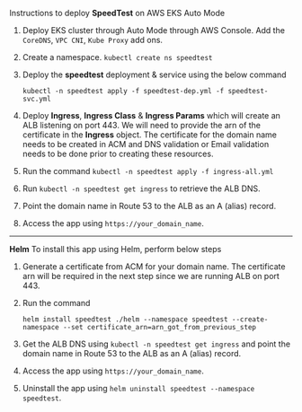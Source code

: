 Instructions to deploy **SpeedTest** on AWS EKS Auto Mode
  1. Deploy EKS cluster through Auto Mode through AWS Console. Add the ` CoreDNS `, ` VPC CNI `, ` Kube Proxy ` add ons.
  2. Create a namespace. ` kubectl create ns speedtest `
  3. Deploy the **speedtest** deployment & service using the below command
     
     ```
     kubectl -n speedtest apply -f speedtest-dep.yml -f speedtest-svc.yml
     ```
  4. Deploy **Ingress**, **Ingress Class** & **Ingress Params** which will create an ALB listening on port 443. We will need to provide the arn of the certificate in the **Ingress** object. The certificate for the domain name needs to be created in ACM and DNS validation or Email validation needs to be done prior to creating these resources.
  5. Run the command ` kubectl -n speedtest apply -f ingress-all.yml `
  6. Run ` kubectl -n speedtest get ingress ` to retrieve the ALB DNS.
  7. Point the domain name in Route 53 to the ALB as an A (alias) record.
  8. Access the app using ` https://your_domain_name `.

--------------

**Helm**
To install this app using Helm, perform below steps
  1. Generate a certificate from ACM for your domain name. The certificate arn will be required in the next step since we are running ALB on port 443.
  2. Run the command
     
     ```
     helm install speedtest ./helm --namespace speedtest --create-namespace --set certificate_arn=arn_got_from_previous_step
     ```
  3. Get the ALB DNS using ` kubectl -n speedtest get ingress ` and point the domain name in Route 53 to the ALB as an A (alias) record.
  4. Access the app using ` https://your_domain_name `.
  5. Uninstall the app using ` helm uninstall speedtest --namespace speedtest `.
